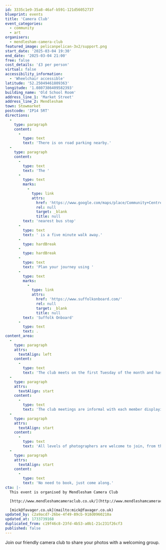 ```yaml
---
id: 3335c1e9-35a8-46af-b591-121d56052737
blueprint: events
title: 'Camera Club'
event_categories:
  - community
  - art
organisers:
  - mendlesham-camera-club
featured_image: pelicanpelican-3x2/support.png
start_date: '2025-03-04 19:30'
end_date: '2025-03-04 21:00'
free: false
cost_details: '£3 per person'
virtual: false
accessibility_information:
  - 'Wheelchair accessible'
latitude: '52.25049461809363'
longitude: '1.0807386409582393'
building_name: 'Old School Room'
address_line_1: 'Market Street'
address_line_2: Mendlesham
town: Stowmarket
postcode: 'IP14 5RT'
directions:
  -
    type: paragraph
    content:
      -
        type: text
        text: 'There is on road parking nearby.'
  -
    type: paragraph
    content:
      -
        type: text
        text: 'The '
      -
        type: text
        marks:
          -
            type: link
            attrs:
              href: 'https://www.google.com/maps/place/Community+Centre/@52.248203,1.0765559,17z/data=!4m14!1m7!3m6!1s0x47d9bd4efe841e07:0xcc457f1f40ab49b2!2sMendlesham+Community+Centre!8m2!3d52.248203!4d1.0791308!16s%2Fg%2F11h7z11b7_!3m5!1s0x47d9bc732295f729:0x28dec3f4f648e22e!8m2!3d52.248783!4d1.079833!16s%2Fg%2F1q67rmt4b?entry=ttu&g_ep=EgoyMDI0MTIwNC4wIKXMDSoASAFQAw%3D%3D'
              rel: null
              target: _blank
              title: null
        text: 'nearest bus stop'
      -
        type: text
        text: ' is a five minute walk away.'
      -
        type: hardBreak
      -
        type: hardBreak
      -
        type: text
        text: 'Plan your journey using '
      -
        type: text
        marks:
          -
            type: link
            attrs:
              href: 'https://www.suffolkonboard.com/'
              rel: null
              target: _blank
              title: null
        text: 'Suffolk Onboard'
      -
        type: text
        text: .
content_area:
  -
    type: paragraph
    attrs:
      textAlign: left
    content:
      -
        type: text
        text: 'The club meets on the first Tuesday of the month and has a varied itinery throughout the year guaranteed to inspire photographers of any level and experience.'
  -
    type: paragraph
    attrs:
      textAlign: start
    content:
      -
        type: text
        text: 'The club meetings are informal with each member displaying their photographs based on a monthly theme, followed by a short tuition session led by one of the members. The subjects chosen for the tuition are usually decided by the group, typically arising out of questions raised during meetings.'
  -
    type: paragraph
    attrs:
      textAlign: start
    content:
      -
        type: text
        text: 'All levels of photographers are welcome to join, from the absolute beginner to the expert. Help and guidance is always available to develop your technique and improve your photographs.'
  -
    type: paragraph
    attrs:
      textAlign: start
    content:
      -
        type: text
        text: 'No need to book, just come along.'
cta: |-
  This event is organised by Mendlesham Camera Club

  [http://www.mendleshamcameraclub.co.uk/](http://www.mendleshamcameraclub.co.uk/)

  [mick@favager.co.uk](mailto:mick@favager.co.uk)
updated_by: c2a9acd7-26be-4f49-89cb-918d0960210a
updated_at: 1733739168
duplicated_from: c19f46c8-23fd-4b53-a0b1-21c231f26cf3
published: false
---
```

Join our friendly camera club to share your photos with a welcoming group.